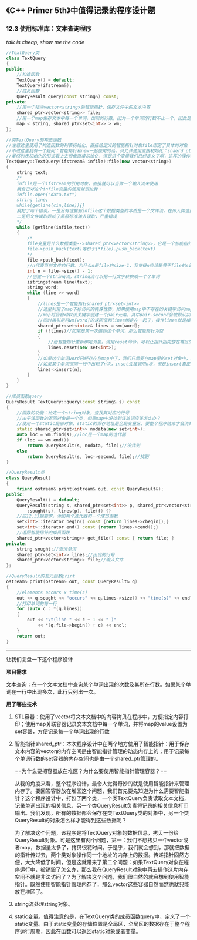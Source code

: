 ## 《C++ Primer 5th》中值得记录的程序设计题

### 12.3 使用标准库：文本查询程序

*talk is cheap, show me the code*

~~~cpp 
//TextQuery类
class TextQuery
{
public:
    //构造函数
	TextQuery() = default;
	TextQuery(ifstream&);
    //成员函数
    QueryResult query(const string&) const;
private:
    //用一个指向vector<string>的智能指针，保存文件中的文本内容
	shared_ptr<vector<string>> file;
    //用一个map保存文本中每一个单词，出现的行数，因为一个单词的行数不止一个，因此是使用set容器来记录行数
	map < string, shared_ptr<set<int>> > wm;
};
~~~

~~~cpp
//类TextQuery的构造函数
//注意这里使用了构造函数的列表初始化，直接给定义的智能指针对象file绑定了具体的对象
//不过这里我有一个疑问：智能指针和new一起使用的话，只允许使用直接初始化：shaerd_ptr<T> p(new T);
//虽然列表初始化的形式看上去很像直接初始化，但是这个变量我们已经定义了啊，这样的操作只能叫做赋值啊，不能叫做初始化撒？难不成赋初值==初始化？？
TextQuery::TextQuery(ifstream& infile):file(new vector<string>)
{
	string text;
    /*
    infile是一个ifstream的引用对象，直接就可以当做一个输入流来使用
    我自己对这个infile变量的使用就很拉胯：
    infile.open("data.txt")
    string line;
    while(getline(cin,line)){}
    我犯了两个错误，一是没有理解到infile这个数据类型的本质是一个文件流，在传入构造函数之前就已经是指定了锷对应的打开文件，不需要在构造函数内部再次指定打开文件
    二是把文件读取弄成了黑框标准输入读取，严重错误
    */
	while (getline(infile,text))
	{
        /*
        file变量是什么数据类型-->shared_ptr<vector<string>>，它是一个智能指针，指向放在堆区的vector<string>对象
        file->push_back(text)等价于(*file).push_back(text)
        */
		file->push_back(text);
        //n代表当前文件的行数。为什么n是file的size-1，我觉得n应该是等于file的size呀
		int n = file->size() - 1;
        //创建一个string流，string流可以把一行文字转换成一个个单词
		istringstream line(text);
		string word;
		while (line >> word)
		{
			//lines是一个智能指针shared_ptr<set<int>>
			//这里利用了map下标访问的特殊性质，如果使用map中不存在的关键字访问map
			//map将会自动以该关键字创建一个pair元素，其中pair.second会被默认初始化为0
			//同时用引用将wm[word]的返回值和lines绑定在一起了，操作lines就是操作wm[word]
			shared_ptr<set<int>>& lines = wm[word];
			if (!lines)//如果是第一次遇到这个单词，那么智能指针为空
			{
                //给智能指针重新绑定对象。调用reset命令，可以让指针指向放在堆区的set<int>对象
				lines.reset(new set<int>);
			}
            //如果这个单词word已经存在与map中了，我们只需要在map里的set对象中，增加当前行数即可
            //如果某个单词但同一行中出现了n次，inset会被调用n次，但是insert真正执行只有第一次
			lines->insert(n);
		}
	}
}

//成员函数query
QueryResult TextQuery::query(const string& s) const
{
	//函数的功能：给定一个string对象，查找其对应的行号
	//由于该函数的返回对象是一个类，如果map中没找到该单词应该怎么办？
	//使用一个static局部对象，static的保存地址是全局变量区，要整个程序结束才会消失
	static shared_ptr<set<int>> nodata(new set<int>);
	auto loc = wm.find(s);//loc是一个map的迭代器
	if (loc == wm.end())
		return QueryResult(s, nodata, file);//没找到
	else
		return QueryResult(s, loc->second, file);//找到
}
~~~

~~~cpp
//QueryResult类
class QueryResult
{
	friend ostream& print(ostream& out, const QueryResult&);
public:
	QueryResult() = default;
	QueryResult(string s, shared_ptr<set<int>> p, shared_ptr<vector<string>> f)
		:sought(s), lines(p), file(f) {}
    //应12.33题要求，添加两个迭代器和一个成员函数
	set<int>::iterator begin() const {return lines->cbegin();}
	set<int>::iterator end() const {return lines->cend();}
	//返回智能指针的成员函数
	shared_ptr<vector<string>> get_file() const { return file; }
private:
	string sought;//查询单词
	shared_ptr<set<int>> lines;//出现的行号
	shared_ptr<vector<string>> file;//输入文件
};
~~~

~~~cpp
//QueryResult的友元函数print
ostream& print(ostream& out, const QueryResult& q)
{
	//elements occurs x time(s)
	out << q.sought << "occurs" << q.lines->size() << "time(s)" << endl;
	//打印单词的每一行
	for (auto c : *(q.lines))
	{
		out << "\t(line " << c + 1 << " )"
			<< *(q.file->begin() + c) << endl;
	}
	return out;
}
~~~

***

让我们复盘一下这个程序设计

**项目需求**

文本查询：在一个文本文档中查询某个单词出现的次数及其所在行数。如果某个单词在一行中出现多次，此行只列出一次。

**用了哪些技术**

1. STL容器：使用了vector将文本文档中的内容拷贝在程序中，方便指定内容打印；使用map关联容器记录文本文档中每一个单词，并将map的value设置为set容器，方便记录每一个单词出现的行数

2. 智能指针shared_ptr：本次程序设计中在两个地方使用了智能指针：用于保存文本内容的vector的内存空间是由智能指针管理的动态内存上的；用于记录每个单词行数的set容器的内存空间也是由一个shared_ptr管理的。

   ==为什么要把容器放在堆区？为什么要使用智能指针管理容器？==

   ​		从我的角度来看，整个程序设计，最令人觉得奇妙的就是使用智能指针来管理内存了。要回答容器放在堆区这个问题，我们首先要先知道为什么需要智能指针？这个程序设计中，打包了两个类，一个类TextQuery负责读取文本文档，记录单词出现的相关信息，另一个类QueryResult负责将记录的相关信息打印输出。我们发现，所有的数据都会保存在类TextQuery类的对象中，另一个类QueryResult的对象怎么样才能得到这些数据呢？

   ​		为了解决这个问题，该程序是将TextQuery对象的数据信息，拷贝一份给QueryResult对象。可是这里有两个问题，第一：我们不想拷贝一个vector或者map，数据量太多了，拷贝很花时间。于是乎，我们就会想到，那就把数据的指针传过去，两个类对象操作同一个地址的内存上的数据。传递指针固然方便，大大降低了时间，但是这就带来了第二个问题：如果TextQuery对象在程序运行中，被销毁了怎么办，那么我在QueryResult对象中再去操作这片内存空间不就是非法访问了？为了解决这个问题，我们很自然的就会想到使用智能指针。既然使用智能指针管理内存了，那么vector这些容器自然而然也就只能放在堆区了。

3. string流处理string对象。
4. static变量。值得注意的是，在TextQuery类的成员函数query中，定义了一个static变量。由于static变量的存储位置是全局区，全局区的数据存在于整个程序运行周期，因此在函数可以返回static对象或者变量。

